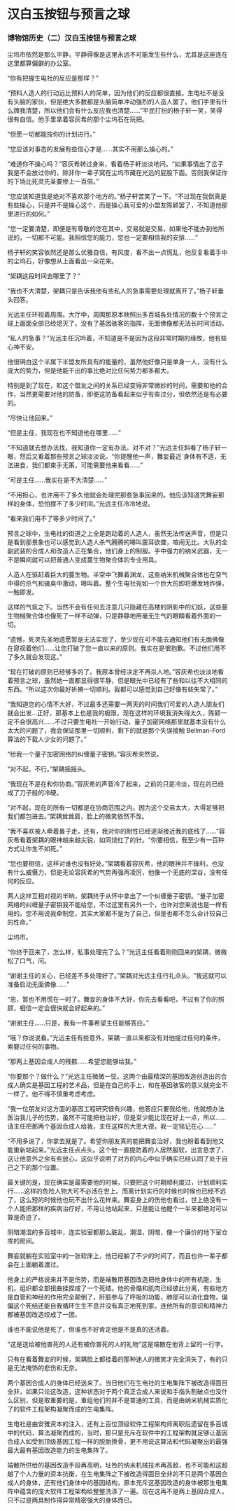 # 汉白玉按钮与预言之球

### 博物馆历史（二）汉白玉按钮与预言之球

尘坞市依然是那么平静，平静得像是这里永远不可能发生些什么，尤其是这座连在这里都算偏僻的办公室。

“你有把握生电社的反应是那样？”

“预料人造人的行动远比预料人的简单，因为他们的反应都很直接。生电社不是没有头脑的家伙，但是绝大多数都是头脑简单冲动强烈的人造人罢了。他们手里有什么牌我清楚，所以他们会有什么反应我也清楚……”平民打扮的杨子轩一笑，笑得很有自信。他手里拿着容灰希的那个尘坞石在玩把。

“但愿一切都能按你的计划进行。”

“您应该对事态的发展有些信心才是……其实不用那么操心的。”

“难道你不操心吗？”容灰希转过身来，看着杨子轩淡淡地问。“如果事情出了岔子我是不会放过你的，除非你一辈子窝在尘坞市藏在光远的屁股下面。否则我保证你的下场比死灵先圣要惨上一百倍。”

“您应该知道我是绝对不喜欢那个地方的。”杨子轩苦笑了一下。“不过现在我倒真是有些操心，只是并不是操心这个，而是操心我可爱的小盟友陈颖罢了，不知道他那里进行的如何。”

“您一定要清楚，即便是有尊敬的您在其中，交易就是交易，如果他不能办到他所说的，一切都不可能。我相信您的能力，您也一定要相信我的安排……”

杨子轩的笑容依然还是那么优雅自信，有风度，看不出一点慌乱，他反复看着手中的尘坞石，好像想从上面看出一朵花来。

“架耦这段时间去哪里了？”

“我也不大清楚，架耦只是告诉我他有些私人的急事需要处理就离开了。”杨子轩垂头回答。

光远主任环视着周围。大厅中，周围那原本映照出多百城各处情况的数十个预言之球上画面全部已经熄灭了。没有了基因骇客的指挥，无面佛像都无法长时间活动。

“私人的急事？”光远主任沉吟着，不知道是不是因为这段非常时期的缘故，他有些心神不安。

他很明白这个半属下半盟友所具有的能量的，虽然他好像只是单身一人，没有什么庞大的势力，但是他能干出的事比绝对比任何势力都多都大。

特别是到了现在，和这个盟友之间的关系已经变得非常微妙的时间，需要和他的合作，当然更需要对他的防备，即便这防备看起来似乎有些过分，但依然还是有必要的。

“尽快让他回来。”

“但是主任，我现在也不知道他在哪里……”

“不知道就去想办法找，我知道你一定有办法。对不对？”光远主任斜看了杨子轩一眼，然后又看着那些预言之球淡淡说。“你提醒他一声，舞妄最近\`身体有不适，无法进食，我们都束手无策，可能需要他来看看……”

“可是主任……我实在是不大清楚……”

“不用担心，也许用不了多久他就会处理完那些急事回来的。他应该知道凭舞妄那样的身体，恐怕撑不了多少时间。”光远主任冷冷地说。

“看来我们用不了等多少时间了。”

预言之球中，生电社的街道之上全是跑动着的人造人，虽然无法传送声音，但是只是看到那景象也可以感觉到人造人杀气腾腾的嗥叫震耳欲聋，喧闹无比。大队的全副武装的合成人和改造人正在集合，他们身上的制服。手中强力的纳米武器，无一不是瞬间就可以把普通人变成蔓生物聚合体的专业用具。

人造人在驱赶着巨大的蔓生物。半空中飞舞着渊龙，这些纳米机械聚合体也在空气中得的杀气和骚臭中激动，嗥叫着。整个生电社宛如一个巨大的即将爆发地炸弹，一触即发。

这样的气氛之下。当然不会有任何去注意几只隐藏在高楼的阴影中的幻妖，这些蔓生物械聚合体也像死了一样不动弹，只是静静地用毫无生气的眼睛看着外面的一切。

“遗憾，死灵先圣地遗愿暂是无法实现了，至少现在可不能去通知他们有无面佛像在窥视着他们……让您打破了您一直以来的原则。我实在是很抱歉。不过他们用不了多久就会发现这。”

“现在打破的原则已经够多的了。我原本曾经决定不再杀人地。”容灰希也淡淡地看着预言之球，虽然她一直都显得很平静，但是眼光中已经有了些和以往不大相同的东西。“所以这次你最好祈祷一切顺利。我都可以感觉到自己好像有些失常了。”

“我知道您的心情不大好，不过最多还需要一两天的时间我们可爱的人造人朋友们就会出发…正好，那基本上也是我的极限，现在这样的环境我消失得太久，陈颖一定不会很高兴……不过只要生电社一开始行动，量子加密网络那里就基本没有什么太大的问题了，我会保证那里一切顺利，剩下的就是那个失误接触 Bellman-Ford 算法的下载人少女的问题了。”

“给我一个量子加密网络的纠缠量子密钥。”容灰希突然说。

“对不起，不行。”架耦摇摇头。

“我现在不是在和你协商。”容灰希的声音冷了起来，之前的只是冷淡，现在的已经成了刀子般的冷硬。

“对不起，现在的所有一切都是在协商范围之内。因为这个交易太大，大得足够把我们都包进去。”架耦耸耸肩，脸上的微笑依然不改。

“我不喜欢被人牵着鼻子走，还有，我对你的耐性已经逐渐接近我的底线了……”容灰希看着架耦的眼神越来越尖锐，如同烧红了的针。“你要相信，我至少有一百种方式让你生不如死。”

“您也要相信，这样对谁也没有好处。”架耦看着容灰希，他的眼神并不锋利，也没有什么威慑力，但是无论容灰希的气势再强再凌厉，他像一个无底的深谷，没有任何的反应。

两人这样互相对视的半晌，架耦终于从怀中拿出了一个纠缠量子密钥。“量子加密网络的纠缠量子密钥我不能给您，不过这里有另外一个，也许对您来说也是一样有用的。您不用说我牵制您，其实大家都不是为了自己，但是也都不怎么会计较自己的性命。”

尘坞市。

“你终于回来了，怎么样，私事处理完了么？”光远主任看着刚刚回来的架耦，微微松了口气，问。

“谢谢主任的关心，已经差不多处理好了。”架耦对光远主任行礼点头。“我这就可以准备启动无面佛像……”

“恩，暂也不用慌在一时了。舞妄的身体不大好，你先去看看吧，不过有了你的照顾，相信一定会很快就会好起来的。”

“谢谢主任……只是，我有一件事希望主任能够答应。”

“哦？你说说看。”光远主任有些意外，架耦一直以来都没有对他提过任何的条件，索要过任何的事物。

“那两上基因合成人的残骸……希望您能够给我。”

“你要那个？做什么？”光远主任微微一怔。这两个由最精深的基因改造创造出的合成人确实是基因工程的艺术品，但是在自己的手上，和在基因骇客的意义就完全不一样了。他不得不慎重考虑考虑。

“我一位朋友对这方面的基因工程研究很有兴趣，他答应只要我给他，他就想办法医治我儿子的伤势，虽然不可能把他治好，但是至少能比现在好上一点，所以……请主任把那两个基因合成人给我，主任这样的大恩大德，我一定铭记在心……”

“不用多说了，你拿去就是了。希望你朋友真的能把舞妄治好，我也盼着看到他又能重新站起来。”光远主任点点头。这个他一直提防着的人居然服软，出言恳求了，这让他意外之余有些放心，这似乎说明了对方的内心中似乎确实已经认同了处于自己之下的那个位置。

最关键的是，现在确实是最需要他的时候，只要把这个时期顺利度过，计划顺利实行……这样的危险人物大可不必活在世上。而离计划实行的时候也时候也已经不远了，这么短的时候他也玩不出什么花样来。舞妄身上的伤他也看过，世上绝没有一个人能把那样的疾病治疗好，不用让他站起来，只是能让他醒个一半来都绝对可以算是奇迹了。

阴暗潮湿的多百城中，连实验室都那么脏乱，潮湿，阴暗，像一个廉价的地下室仓库的房间。

舞妄就躺在实验室中的一张软床上，他已经躺了不少的时间了，而且也许一辈子都会在上面躺着渡过。

他身上的严格说来并不是伤势，而是端散用基因改造把他身体中的所有机能，生机，组织都全部扭曲揉捏成了一个死结。他的骨骼和肌肉已经彼此分离，有些地方是血管和神经的作用完全颠倒了，肝脏参与了呼吸的功能，肺部可以消化食物，偏偏这个死结还能自我循环生生不息并没有真正地死到家。连他所有的意识和精神力都被基因改造绞成了一团。

谁也不能说他是死了，但谁也不好肯定他是不是真的还活着。

“这是送给被他害死的人还有被你害死的人的礼物”这是端散在他背上留的一行字。

只有在看着舞妄的时候，架耦脸上都挂着的那种迷人的微笑才完全消失了，有的只是无法掩饰的悲伤和无奈。

两个基因合成人的身体已经送来了。当日他们在生电社的生电集阵下被改造得面目全非，如果只论这改造，这种状态对于两个真正合成人来说和手指头割破点也没什么区别，但是取重要的是，重组他们的并不是普通的工具，而是由纳米机械实质化了的软件工程架构凝聚而成的生电集阵。

生电社是由安雅资本的注入，还有上百位顶级软件工程架构师离职后遗留在多百城中的代码，算法凝聚而成的，当时，那只是充斥在软件中的工程架构就足够让基因合成人如受到顶级基因工程一样的脱胎换骨，更不用说这算法和代码凝聚出的最强最大最有基因改造能力的生电集阵了。

端散所供给的基因改造手段再高明，址咎的纳米机械技术再高超，也不可能和这超越了个人力量的资本抗衡，在生电集阵之下被改造得面目全非的不只是两个基因合成人的身体，还有他们身体中的基因结构，原本充斥这基因改造的身体被那生电集阵中蕴含的庞大软件工程架构给整整洗涤了一遍。现在这再不是两上基因合成人，只不过是两具制作得异常精密强大的身体而已。
